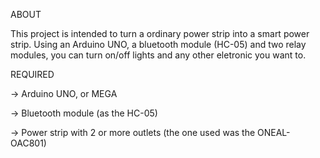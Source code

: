 ABOUT

  This project is intended to turn a ordinary power strip into a smart power strip. Using an Arduino UNO, a bluetooth module (HC-05) and two relay modules, you can turn on/off lights and any other eletronic you want to.
  

REQUIRED
  
  ->  Arduino UNO, or MEGA
  
  ->  Bluetooth module (as the HC-05)
  
  ->  Power strip with 2 or more outlets (the one used was the ONEAL-OAC801)
